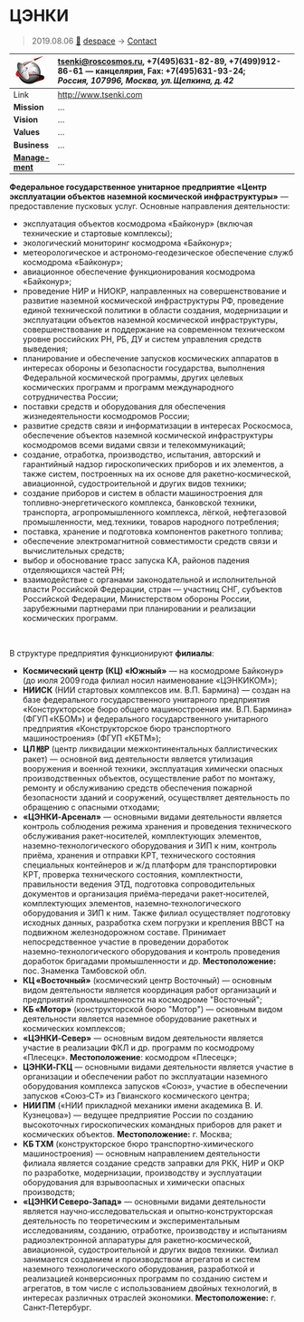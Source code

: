 # ЦЭНКИ
> 2019.08.06 [🚀](../index/index.md) [despace](index.md) → [Contact](contact.md)

|[![](f/con/t/tsenki_logo1_thumb.jpg)](f/con/t/tsenki_logo1.png)|<tsenki@roscosmos.ru>, +7(495)631-82-89, +7(499)912-86-61 — канцелярия, Fax: +7(495)631-93-24;<br> *Россия, 107996, Москва, ул. Щепкина, д. 42*|
|:--|:--|
|Link|<http://www.tsenki.com>|
|**Mission**|…|
|**Vision**|…|
|**Values**|…|
|**Business**|…|
|**[Manage-<br>ment](mgmt.md)**|…|

**Федеральное государственное унитарное предприятие «Центр эксплуатации объектов наземной космической инфраструктуры»** — предоставление пусковых услуг. Основные направления деятельности:

   - эксплуатация объектов космодрома «Байконур» (включая технические и стартовые комплексы);
   - экологический мониторинг космодрома «Байконур»;
   - метеорологическое и астрономо‑геодезическое обеспечение служб космодрома «Байконур»;
   - авиационное обеспечение функционирования космодрома «Байконур»;
   - проведение НИР и НИОКР, направленных на совершенствование и развитие наземной космической инфраструктуры РФ, проведение единой технической политики в области создания, модернизации и эксплуатации объектов наземной космической инфраструктуры, совершенствование и поддержание на современном техническом уровне российских РН, РБ, ДУ и систем управления средств выведения;
   - планирование и обеспечение запусков космических аппаратов в интересах обороны и безопасности государства, выполнения Федеральной космической программы, других целевых космических программ и программ международного сотрудничества России;
   - поставки средств и оборудования для обеспечения жизнедеятельности космодромов России;
   - развитие средств связи и информатизации в интересах Роскосмоса, обеспечение объектов наземной космической инфраструктуры космодромов всеми видами связи и телекоммуникаций;
   - создание, отработка, производство, испытания, авторский и гарантийный надзор гироскопических приборов и их элементов, а также систем, построенных на их основе для ракетно‑космической, авиационной, судостроительной и других видов техники;
   - создание приборов и систем в области машиностроения для топливно‑энергетического комплекса, банковской техники, транспорта, агропромышленного комплекса, лёгкой, нефтегазовой промышленности, мед.техники, товаров народного потребления;
   - поставка, хранение и подготовка компонентов ракетного топлива;
   - обеспечение электромагнитной совместимости средств связи и вычислительных средств;
   - выбор и обоснование трасс запуска КА, районов падения отделяющихся частей РН;
   - взаимодействие с органами законодательной и исполнительной власти Российской Федерации, стран — участниц СНГ, субъектов Российской Федерации, Министерством обороны России, зарубежными партнерами при планировании и реализации космических программ.


<p style="page-break-after:always"> </p>

В структуре предприятия функционируют **филиалы**:

   - **Космический центр (КЦ) «Южный»** — на космодроме Байконур» (до июля 2009 года филиал носил наименование «ЦЭНКИКОМ»);
   - **НИИСК**  (НИИ стартовых комлпексов им. В.П. Бармина) — создан на базе федерального государственного унитарного предприятия «Конструкторское бюро общего машиностроения им. В.П. Бармина» (ФГУП «КБОМ») и федерального государственного унитарного предприятия «Конструкторское бюро транспортного машиностроения» (ФГУП «КБТМ»);
   - **ЦЛ ㎆Р**  (центр ликвидации межконтинентальных баллистических ракет) — основной вид деятельности является утилизация вооружения и военной техники, эксплуатация химически опасных производственных объектов, осуществление работ по монтажу, ремонту и обслуживанию средств обеспечения пожарной безопасности зданий и сооружений, осуществляет деятельность по обращению с опасными отходами;
   - **«ЦЭНКИ‑Арсенал»** — основными видами деятельности является контроль соблюдения режима хранения и проведения технического обслуживания ракет‑носителей, комплектующих элементов, наземно‑технологического оборудования и ЗИП к ним, контроль приёма, хранения и отправки КРТ, технического состояния специальных контейнеров и ж/д платформ для транспортировки КРТ, проверка технического состояния, комплектности, правильности ведения ЭТД, подготовка сопроводительных документов и организация приёма‑передачи ракет‑носителей, комплектующих элементов, наземно‑технологического оборудования и ЗИП к ним. Также филиал осуществляет подготовку исходных данных, разработка схем погрузки и крепления ВВСТ на подвижном железнодорожном составе. Принимает непосредственное участие в проведении доработок наземно‑технологического оборудования и контроль проведения доработок бригадами промышленности и др. **Местоположение:** пос. Знаменка Тамбовской обл.
   - **КЦ «Восточный»** (космический центр Восточный) — основным видом деятельности является координация работ организаций и предприятий промышленности на космодроме "Восточный";
   - **КБ «Мотор»**  (конструкторской бюро "Мотор") — основным видом деятельности является наземное оборудование ракетных и космических комплексов;
   - **«ЦЭНКИ‑Север»** — основным видом деятельности является участие в реализации ФКЛ и др. программ по космодрому «Плесецк». **Местоположение**: космодром «Плесецк»;
   - **ЦЭНКИ‑ГКЦ** — основными видами деятельности является участие в организации и обеспечении работ по эксплуатации наземного оборудования комплекса запусков «Союз», участие в обеспечении запусков «Союз‑СТ» из Гвианского космического центра;
   - **НИИ ПМ** («НИИ прикладной механики имени академика В. И. Кузнецова») — ведущее предприятие России по созданию высокоточных гироскопических командных приборов для ракет и космических объектов. **Местоположение:** г. Москва;
   - **КБ ТХМ**  (конструкторское бюро транспортно‑химического машиностроения) — основным направлением деятельности филиала является создание средств заправки для РКК, НИР и ОКР по разработке, модернизации, производству и эусплуатации оборудования для взрывоопасных и химически опасных производств;
   - **«ЦЭНКИ Северо‑Запад»** — основными видами деятельности является научно‑исследовательская и опытно‑конструкторская деятельность по теоретическим и экспериментальным исследованиям, созданию, отработке, производству и испытаниям радиоэлектронной аппаратуры для ракетно‑космической, авиационной, судостроительной и других видов техники. Филиал занимается созданием и производством агрегатов и систем наземного технологического оборудования, разработкой и реализацией конверсионных программ по созданию систем и агрегатов, в том числе с использованием двойных технологий, в интересах различных отраслей экономики. **Местоположение:** г. Санкт‑Петербург.

